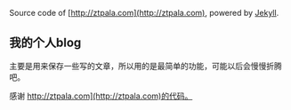 Source code of [http://ztpala.com](http://ztpala.com), powered by [Jekyll](http://jekyllrb.com/).

## 我的个人blog

主要是用来保存一些写的文章，所以用的是最简单的功能，可能以后会慢慢折腾吧。

感谢 http://ztpala.com](http://ztpala.com)的代码。
